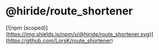 # @hiride/route_shortener

[![npm (scoped)]
(https://img.shields.io/npm/v/@hiride/route_shortener.svg)]
(https://github.com/LorsK/route_shortener)
